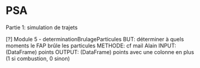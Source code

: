 PSA
===
Partie 1: simulation de trajets

[?] Module 5 - determinationBrulageParticules
BUT: déterminer à quels moments le FAP brûle les particules
METHODE: cf mail Alain
INPUT: (DataFrame) points
OUTPUT: (DataFrame) points avec une colonne en plus (1 si combustion, 0 sinon)